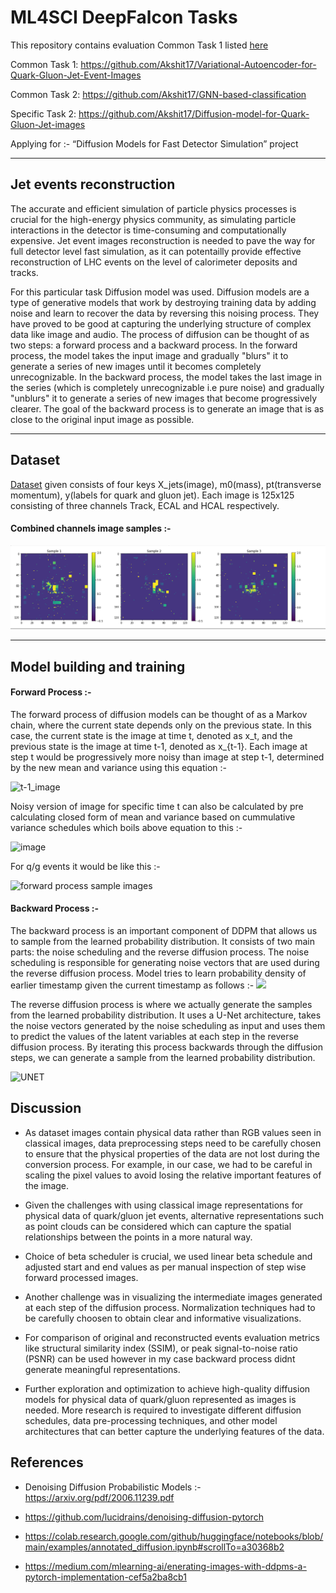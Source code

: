 # ML4SCI DeepFalcon Tasks

This repository contains evaluation Common Task 1 listed [here](https://docs.google.com/document/d/1bwRaHc0IYIcFOokMcW-mYJv2i24iP1mm08ALTSyQ4EI/edit#)

Common Task 1: https://github.com/Akshit17/Variational-Autoencoder-for-Quark-Gluon-Jet-Event-Images

Common Task 2:  https://github.com/Akshit17/GNN-based-classification

Specific Task 2: https://github.com/Akshit17/Diffusion-model-for-Quark-Gluon-Jet-images

Applying for :- “Diffusion Models for Fast Detector Simulation” project

---
## Jet events reconstruction

The accurate and efficient simulation of particle physics processes is crucial for the high-energy physics community, as simulating particle interactions in the detector is time-consuming and computationally expensive.  Jet event images reconstruction is needed to pave the way for full detector level fast simulation, as it can potentailly provide effective reconstruction of LHC events on the level of calorimeter deposits and tracks. 

For this particular task Diffusion model was used. Diffusion models are a type of generative models that work by destroying training data by adding noise and learn to recover the data by reversing this noising process. They have proved to be good at capturing the underlying structure of complex data like image and audio. The process of diffusion can be thought of as two steps: a forward process and a backward process. In the forward process, the model takes the input image and gradually "blurs" it to generate a series of new images until it becomes completely unrecognizable. In the backward process, the model takes the last image in the series (which is completely unrecognizable i.e pure noise) and gradually "unblurs" it to generate a series of new images that become progressively clearer. The goal of the backward process is to generate an image that is as close to the original input image as possible. 

---
## Dataset
[Dataset](https://drive.google.com/file/d/1WO2K-SfU2dntGU4Bb3IYBp9Rh7rtTYEr/view?usp=sharing) given consists of four keys X_jets(image), m0(mass), pt(transverse momentum), y(labels for quark and gluon jet). 
Each image is 125x125 consisting of three channels Track, ECAL and HCAL respectively.

#### Combined channels image samples :-
![Combined channels samples](https://github.com/Akshit17/Variational-Autoencoder-for-Quark-Gluon-Jet-Event-Images/blob/master/assets/Combined_3channels_Samples.PNG?raw=true)

---

## Model building and training

#### Forward Process :-

The forward process of diffusion models can be thought of as a Markov chain, where the current state depends only on the previous state. In this case, the current state is the image at time t, denoted as x_t, and the previous state is the image at time t-1, denoted as x_{t-1}. Each image at step t would be progressively more noisy than image at step t-1, determined by the new mean and variance using this equation :-  

![t-1_image](.PNG?raw=true)

Noisy version of image for specific time t can also be calculated by pre calculating closed form of mean and variance based on cummulative variance schedules which boils above equation to this :-

![image](.PNG?raw=true)

For q/g events it would be like this :-

![forward process sample images](.PNG?raw=true)

#### Backward Process :-

The backward process is an important component of DDPM that allows us to sample from the learned probability distribution. It consists of two main parts: the noise scheduling and the reverse diffusion process. The noise scheduling is responsible for generating noise vectors that are used during the reverse diffusion process. 
Model tries to learn probability density of earlier timestamp given the current timestamp as follows :-
![](.PNG?raw=true)

The reverse diffusion process is where we actually generate the samples from the learned probability distribution. It uses a U-Net architecture, takes the noise vectors generated by the noise scheduling as input and uses them to predict the values of the latent variables at each step in the reverse diffusion process. By iterating this process backwards through the diffusion steps, we can generate a sample from the learned probability distribution.

![UNET](.PNG?raw=true)

## Discussion

* As dataset images contain physical data rather than RGB values seen in classical images, data preprocessing steps need to be carefully chosen to ensure that the physical properties of the data are not lost during the conversion process. For example, in our case, we had to be careful in scaling the pixel values to avoid losing the relative important features of the image.

*  Given the challenges with using classical image representations for physical data of quark/gluon jet events, alternative representations such as point clouds can be considered which can capture the spatial relationships between the points in a more natural way. 

*  Choice of beta scheduler is crucial, we used linear beta schedule and adjusted start and end values as per manual inspection of step wise forward processed images.

*  Another challenge was in visualizing the intermediate images generated at each step of the diffusion process. Normalization techniques had to be carefully choosen to obtain clear and informative visualizations.

*  For comparison of original and reconstructed events evaluation metrics like structural similarity index (SSIM), or peak signal-to-noise ratio (PSNR) can be used however in my case backward process didnt generate meaningful representations.

*  Further exploration and optimization to achieve high-quality diffusion models for physical data of quark/gluon represented as images is needed. More research is required to investigate different diffusion schedules, data pre-processing techniques, and other model architectures that can better capture the underlying features of the data.

## References

* Denoising Diffusion Probabilistic Models :- https://arxiv.org/pdf/2006.11239.pdf

*  https://github.com/lucidrains/denoising-diffusion-pytorch

*  https://colab.research.google.com/github/huggingface/notebooks/blob/main/examples/annotated_diffusion.ipynb#scrollTo=a30368b2

*  https://medium.com/mlearning-ai/enerating-images-with-ddpms-a-pytorch-implementation-cef5a2ba8cb1



